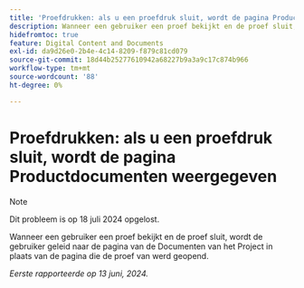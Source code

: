 ```yaml
---
title: 'Proefdrukken: als u een proefdruk sluit, wordt de pagina Productdocumenten weergegeven'
description: Wanneer een gebruiker een proef bekijkt en de proef sluit, wordt de gebruiker geleid naar de pagina van de Documenten van het Project in plaats van de pagina die de proef van werd geopend.
hidefromtoc: true
feature: Digital Content and Documents
exl-id: da9d26e0-2b4e-4c14-8209-f879c81cd079
source-git-commit: 18d44b25277610942a68227b9a3a9c17c874b966
workflow-type: tm+mt
source-wordcount: '88'
ht-degree: 0%

---
```


# Proefdrukken: als u een proefdruk sluit, wordt de pagina Productdocumenten weergegeven

>[!NOTE]
>
>Dit probleem is op 18 juli 2024 opgelost.

Wanneer een gebruiker een proef bekijkt en de proef sluit, wordt de gebruiker geleid naar de pagina van de Documenten van het Project in plaats van de pagina die de proef van werd geopend.

_Eerste rapporteerde op 13 juni, 2024._
